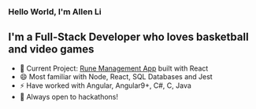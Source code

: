 ### Hello World, I'm Allen Li

## I'm a Full-Stack Developer who loves basketball and video games

* 🔭 Current Project: [Rune Management App](https://github.com/AllenLiDev/dashboard-app) built with React
* 😄 Most familiar with Node, React, SQL Databases and Jest
* ⚡ Have worked with Angular, Angular9+, C#, C, Java
* 💬 Always open to hackathons!
